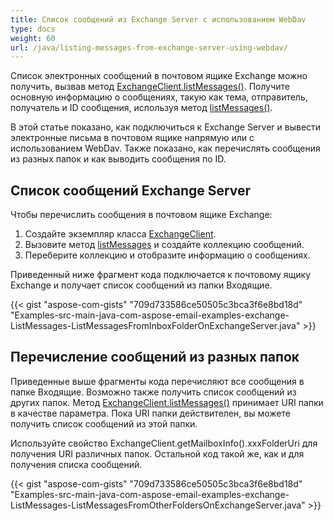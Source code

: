 ```yaml
---
title: Список сообщений из Exchange Server с использованием WebDav
type: docs
weight: 60
url: /java/listing-messages-from-exchange-server-using-webdav/
---
```


Список электронных сообщений в почтовом ящике Exchange можно получить, вызвав метод [ExchangeClient.listMessages()](https://apireference.aspose.com/email/java/com.aspose.email/exchangeclient#listMessages\(java.lang.String\)). Получите основную информацию о сообщениях, такую как тема, отправитель, получатель и ID сообщения, используя метод [listMessages()](https://apireference.aspose.com/email/java/com.aspose.email/exchangeclient#listMessages\(java.lang.String\)).

В этой статье показано, как подключиться к Exchange Server и вывести электронные письма в почтовом ящике напрямую или с использованием WebDav. Также показано, как перечислять сообщения из разных папок и как выводить сообщения по ID.
## **Список сообщений Exchange Server**
Чтобы перечислить сообщения в почтовом ящике Exchange:

1. Создайте экземпляр класса [ExchangeClient](https://apireference.aspose.com/email/java/com.aspose.email/exchangeclient).
1. Вызовите метод [listMessages](https://apireference.aspose.com/email/java/com.aspose.email/exchangeclient#listMessages\(java.lang.String\)) и создайте коллекцию сообщений.
1. Переберите коллекцию и отобразите информацию о сообщениях.

Приведенный ниже фрагмент кода подключается к почтовому ящику Exchange и получает список сообщений из папки Входящие.

{{< gist "aspose-com-gists" "709d733586ce50505c3bca3f6e8bd18d" "Examples-src-main-java-com-aspose-email-examples-exchange-ListMessages-ListMessagesFromInboxFolderOnExchangeServer.java" >}}
## **Перечисление сообщений из разных папок**
Приведенные выше фрагменты кода перечисляют все сообщения в папке Входящие. Возможно также получить список сообщений из других папок. Метод [ExchangeClient.listMessages()](https://apireference.aspose.com/email/java/com.aspose.email/exchangeclient#listMessages\(java.lang.String\)) принимает URI папки в качестве параметра. Пока URI папки действителен, вы можете получить список сообщений из этой папки.

Используйте свойство ExchangeClient.getMailboxInfo().xxxFolderUri[](https://apireference.aspose.com/email/java/com.aspose.email/exchangeclient) для получения URI различных папок. Остальной код такой же, как и для получения списка сообщений.

{{< gist "aspose-com-gists" "709d733586ce50505c3bca3f6e8bd18d" "Examples-src-main-java-com-aspose-email-examples-exchange-ListMessages-ListMessagesFromOtherFoldersOnExchangeServer.java" >}}